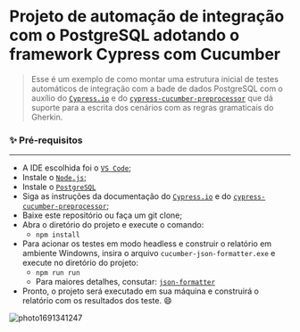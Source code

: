 # Projeto de automação de integração com o PostgreSQL adotando o framework Cypress com Cucumber


> Esse é um exemplo de como montar uma estrutura inicial de testes automáticos de integração com a bade de dados PostgreSQL com o auxílio do [`Cypress.io`](https://github.com/cypress-io/cypress) e do [`cypress-cucumber-preprocessor`](https://github.com/badeball/cypress-cucumber-preprocessor) que dá suporte para a escrita dos cenários com as regras gramaticais do Gherkin.


### ✨ Pré-requisitos
-----------------------
- A IDE escolhida foi o [`VS Code`](https://code.visualstudio.com/download);
- Instale o [`Node.js`](https://nodejs.org/en/download/);
- Instale o [`PostgreSQL`](https://www.postgresql.org/download/) 
- Siga as instruções da documentação do [`Cypress.io`](https://github.com/cypress-io/cypress) e do [`cypress-cucumber-preprocessor`](https://github.com/badeball/cypress-cucumber-preprocessor);
- Baixe este repositório ou faça um git clone;
- Abra o diretório do projeto e execute o comando:
    - `npm install`
- Para acionar os testes em modo headless e construir o relatório em ambiente Windowns, insira o arquivo `cucumber-json-formatter.exe` e execute no diretório do projeto:
    - `npm run run`
    - Para maiores detalhes, consutar: [`json-formatter`](https://github.com/cucumber/json-formatter) 
- Pronto, o projeto será executado em sua máquina e construirá o relatório com os resultados dos teste. 😄

![photo1691341247](https://github.com/adelitofarias/cypressPostgreSQL/assets/19351435/750e7f50-c27e-4a78-b626-911450bbf56b)
